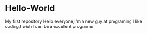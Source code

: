 # Hello-World
My first repository
Hello everyone,I'm a new guy at programing
I like coding,I wish I can be a excellent programer 
